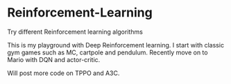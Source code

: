 # Reinforcement-Learning
Try different Reinforcement learning algorithms

This is my playground with Deep Reinforcement learning. I start with classic gym games such as MC, cartpole and pendulum.
Recently move on to Mario with DQN and actor-critic.

Will post more code on TPPO and A3C.
